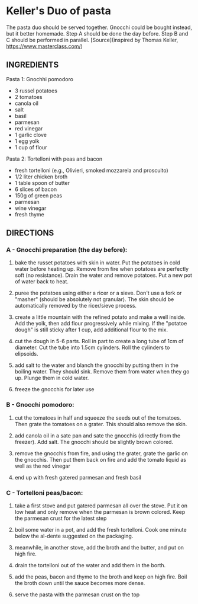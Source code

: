 # Keller's Duo of pasta  
The pasta duo should be served together. Gnocchi could be bought instead, but it better homemade.
Step A should be done the day before. Step B and C should be performed in parallel. 
[Source](inspired by Thomas Keller, https://www.masterclass.com/)

## INGREDIENTS

Pasta 1: Gnochhi pomodoro
- 3 russel potatoes
- 2 tomatoes 
- canola oil
- salt
- basil
- parmesan
- red vinegar
- 1 garlic clove
- 1 egg yolk
- 1 cup of flour

Pasta 2: Tortelloni with peas and bacon
- fresh tortelloni (e.g., Olivieri, smoked mozzarela and proscuito) 
- 1/2 liter chicken broth
- 1 table spoon of butter
- 6 slices of bacon
- 150g of green peas
- parmesan
- wine vinegar
- fresh thyme

## DIRECTIONS

### A - Gnocchi preparation (the day before):
1) bake the russet potatoes with skin in water. Put the potatoes in cold water before heating up. Remove from fire when potatoes are perfectly soft (no resistance). Drain the water and remove potatoes. Put a new pot of water back to heat. 

2) puree the potatoes using either a ricer or a sieve. Don't use a fork or "masher" (should be absolutely not granular). The skin should be automatically removed by the ricer/sieve process. 

3) create a little mountain with the refined potato and make a well inside. Add the yolk, then add flour progressively while mixing. If the "potatoe dough" is still sticky after 1 cup, add additional flour to the mix. 

4) cut the dough in 5-6 parts. Roll in part to create a long tube of 1cm of diameter. Cut the tube into 1.5cm cylinders. Roll the cylinders to elipsoids.

5) add salt to the water and blanch the gnocchi by putting them in the boiling water. They should sink. Remove them from water when they go up. Plunge them in cold water. 

6) freeze the gnocchis for later use

### B - Gnocchi pomodoro:
1) cut the tomatoes in half and squeeze the seeds out of the tomatoes. Then grate the tomatoes on a grater. This should also remove the skin. 

2) add canola oil in a sate pan and sate the gnocchis (directly from the freezer). Add salt. The gnocchi should be slightly brown colored. 

3) remove the gnocchis from fire, and using the grater, grate the garlic on the gnocchis. Then put them back on fire and add the tomato liquid as well as the red vinegar

4) end up with fresh gatered parmesan and fresh basil

### C - Tortelloni peas/bacon:
1) take a first stove and put gatered parmesan all over the stove. Put it on low heat and only remove when the parmesan is brown colored. Keep the parmesan crust for the latest step

2) boil some water in a pot, and add the fresh tortelloni. Cook one minute below the al-dente suggested on the packaging.

3) meanwhile, in another stove, add the broth and the butter, and put on high fire. 

4) drain the tortelloni out of the water and add them in the borth. 

5) add the peas, bacon and thyme to the broth and keep on high fire. Boil the broth down until the sauce becomes more dense. 

6) serve the pasta with the parmesan crust on the top

